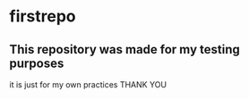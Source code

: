 #                                        firstrepo
## This repository was made for my testing purposes
it is just for my own practices
THANK YOU
